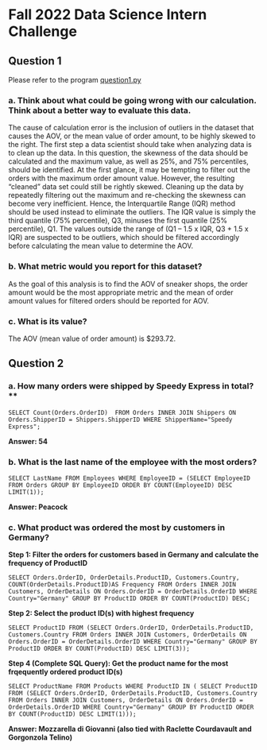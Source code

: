 # Fall 2022 Data Science Intern Challenge

## Question 1

Please refer to the program [question1.py](/question1.py)

### a.	Think about what could be going wrong with our calculation. Think about a better way to evaluate this data.

The cause of calculation error is the inclusion of outliers in the dataset that causes the AOV, or the mean value of order amount, to be highly skewed to the right. The first step a data scientist should take when analyzing data is to clean up the data. In this question, the skewness of the data should be calculated and the maximum value, as well as 25%, and 75% percentiles, should be identified. 
At the first glance, it may be tempting to filter out the orders with the maximum order amount value. However, the resulting “cleaned” data set could still be rightly skewed. Cleaning up the data by repeatedly filtering out the maximum and re-checking the skewness can become very inefficient. Hence, the Interquartile Range (IQR) method should be used instead to eliminate the outliers. The IQR value is simply the third quantile (75% percentile), Q3, minuses the first quantile (25% percentile), Q1. The values outside the range of  (Q1 – 1.5 x IQR, Q3 + 1.5 x IQR) are suspected to be outliers, which should be filtered accordingly before calculating the mean value to determine the AOV.

### b.	What metric would you report for this dataset?

As the goal of this analysis is to find the AOV of sneaker shops, the order amount would be the most appropriate metric and the mean of order amount values for filtered orders should be reported for AOV.

### c.	What is its value?

The AOV (mean value of order amount) is $293.72.

## Question 2

### a. How many orders were shipped by Speedy Express in total?**

`SELECT Count(Orders.OrderID) 
FROM Orders
INNER JOIN Shippers
ON Orders.ShipperID = Shippers.ShipperID
WHERE ShipperName="Speedy Express";`

**Answer: 54**

### b. What is the last name of the employee with the most orders?

`SELECT LastName
FROM Employees
WHERE EmployeeID = (SELECT EmployeeID
FROM Orders
GROUP BY EmployeeID
ORDER BY
COUNT(EmployeeID) DESC
LIMIT(1));`

 **Answer: Peacock**

 ### c. What product was ordered the most by customers in Germany?

 **Step 1: Filter the orders for customers based in Germany and calculate the frequency of ProductID**

`SELECT Orders.OrderID, OrderDetails.ProductID, Customers.Country, COUNT(OrderDetails.ProductID)AS Frequency
FROM Orders
INNER JOIN Customers, OrderDetails
ON Orders.OrderID = OrderDetails.OrderID
WHERE Country="Germany"
GROUP BY ProductID
ORDER BY
COUNT(ProductID) DESC;`

**Step 2: Select the product ID(s) with highest frequency**

`SELECT ProductID
FROM (SELECT Orders.OrderID, OrderDetails.ProductID, Customers.Country
FROM Orders
INNER JOIN Customers, OrderDetails
ON Orders.OrderID = OrderDetails.OrderID
WHERE Country="Germany"
GROUP BY ProductID
ORDER BY
COUNT(ProductID) DESC
LIMIT(3));`

**Step 4 (Complete SQL Query): Get the product name for the most frqequently ordered product ID(s)**

 `SELECT ProductName
FROM Products
WHERE ProductID IN (
SELECT ProductID
FROM (SELECT Orders.OrderID, OrderDetails.ProductID, Customers.Country
FROM Orders
INNER JOIN Customers, OrderDetails
ON Orders.OrderID = OrderDetails.OrderID
WHERE Country="Germany"
GROUP BY ProductID
ORDER BY
COUNT(ProductID) DESC
LIMIT(1)));`

 **Answer: Mozzarella di Giovanni (also tied with Raclette Courdavault and Gorgonzola Telino)**

